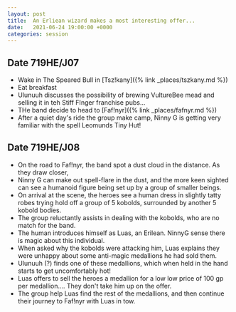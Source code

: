 ```yaml
---
layout: post
title:  An Erliean wizard makes a most interesting offer...
date:   2021-06-24 19:00:00 +0000
categories: session
---
```


## Date 719HE/J07

- Wake in The Speared Bull in [Tsz!kany]({% link _places/tszkany.md %})
- Eat breakfast
- Ulunuuh discusses the possibility of brewing VultureBee mead and selling it in teh Stiff FInger franchise pubs...
- THe band decide to head to [Faf!nyr]({% link _places/fafnyr.md %})
- After a quiet day's ride the group make camp, Ninny G is getting very familiar with the spell Leomunds Tiny Hut!

## Date 719HE/J08

- On the road to Faf!nyr, the band spot a dust cloud in the distance. As they draw closer, 
- Ninny G can make out spell-flare in the dust, and the more keen sighted can see a humanoid figure being set up by a group of smaller beings. 
- On arrival at the scene, the heroes see a human dress in slightly tatty robes trying hold off a group of 5 kobolds, surrounded by another 5 kobold bodies.
- The group reluctantly assists in dealing with the kobolds, who are no match for the band.
- The human introduces himself as Luas, an Erilean. NinnyG sense there is magic about this individual. 
- When asked why the kobolds were attacking him, Luas explains they were unhappy about some anti-magic medallions he had sold them.
- Ulunuuh (?) finds one of these medallions, which when held in the hand starts to get uncomfortably hot!
- Luas offers to sell the heroes a medallion for a low low price of 100 gp per medallion.... They don't take him up on the offer.
- The group help Luas find the rest of the medallions, and then continue their journey to Faf!nyr with Luas in tow.

